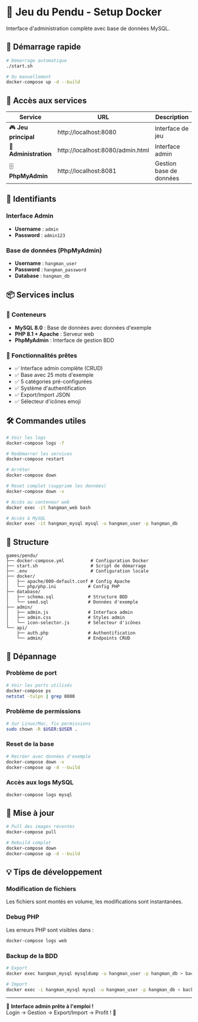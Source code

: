 # 🎲 Jeu du Pendu - Setup Docker

Interface d'administration complète avec base de données MySQL.

## 🚀 Démarrage rapide

```bash
# Démarrage automatique
./start.sh

# Ou manuellement
docker-compose up -d --build
```

## 🔗 Accès aux services

| Service | URL | Description |
|---------|-----|-------------|
| 🎮 **Jeu principal** | http://localhost:8080 | Interface de jeu |
| 🔧 **Administration** | http://localhost:8080/admin.html | Interface admin |
| 🗄️ **PhpMyAdmin** | http://localhost:8081 | Gestion base de données |

## 👤 Identifiants

### Interface Admin
- **Username** : `admin`
- **Password** : `admin123`

### Base de données (PhpMyAdmin)
- **Username** : `hangman_user`
- **Password** : `hangman_password`
- **Database** : `hangman_db`

## 📦 Services inclus

### 🐳 Conteneurs
- **MySQL 8.0** : Base de données avec données d'exemple
- **PHP 8.1 + Apache** : Serveur web
- **PhpMyAdmin** : Interface de gestion BDD

### 🎯 Fonctionnalités prêtes
- ✅ Interface admin complète (CRUD)
- ✅ Base avec 25 mots d'exemple
- ✅ 5 catégories pré-configurées
- ✅ Système d'authentification
- ✅ Export/Import JSON
- ✅ Sélecteur d'icônes emoji

## 🛠️ Commandes utiles

```bash
# Voir les logs
docker-compose logs -f

# Redémarrer les services
docker-compose restart

# Arrêter
docker-compose down

# Reset complet (supprime les données)
docker-compose down -v

# Accès au conteneur web
docker exec -it hangman_web bash

# Accès à MySQL
docker exec -it hangman_mysql mysql -u hangman_user -p hangman_db
```

## 📁 Structure

```
games/pendu/
├── docker-compose.yml          # Configuration Docker
├── start.sh                    # Script de démarrage
├── .env                        # Configuration locale
├── docker/
│   ├── apache/000-default.conf # Config Apache
│   └── php/php.ini            # Config PHP
├── database/
│   ├── schema.sql             # Structure BDD
│   └── seed.sql               # Données d'exemple
├── admin/
│   ├── admin.js               # Interface admin
│   ├── admin.css              # Styles admin
│   └── icon-selector.js       # Sélecteur d'icônes
└── api/
    ├── auth.php               # Authentification
    └── admin/                 # Endpoints CRUD
```

## 🐛 Dépannage

### Problème de port
```bash
# Voir les ports utilisés
docker-compose ps
netstat -tulpn | grep 8080
```

### Problème de permissions
```bash
# Sur Linux/Mac, fix permissions
sudo chown -R $USER:$USER .
```

### Reset de la base
```bash
# Recréer avec données d'exemple
docker-compose down -v
docker-compose up -d --build
```

### Accès aux logs MySQL
```bash
docker-compose logs mysql
```

## 🔄 Mise à jour

```bash
# Pull des images récentes
docker-compose pull

# Rebuild complet
docker-compose down
docker-compose up -d --build
```

## 💡 Tips de développement

### Modification de fichiers
Les fichiers sont montés en volume, les modifications sont instantanées.

### Debug PHP
Les erreurs PHP sont visibles dans :
```bash
docker-compose logs web
```

### Backup de la BDD
```bash
# Export
docker exec hangman_mysql mysqldump -u hangman_user -p hangman_db > backup.sql

# Import
docker exec -i hangman_mysql mysql -u hangman_user -p hangman_db < backup.sql
```

---

🎯 **Interface admin prête à l'emploi !**  
Login → Gestion → Export/Import → Profit ! 🚀